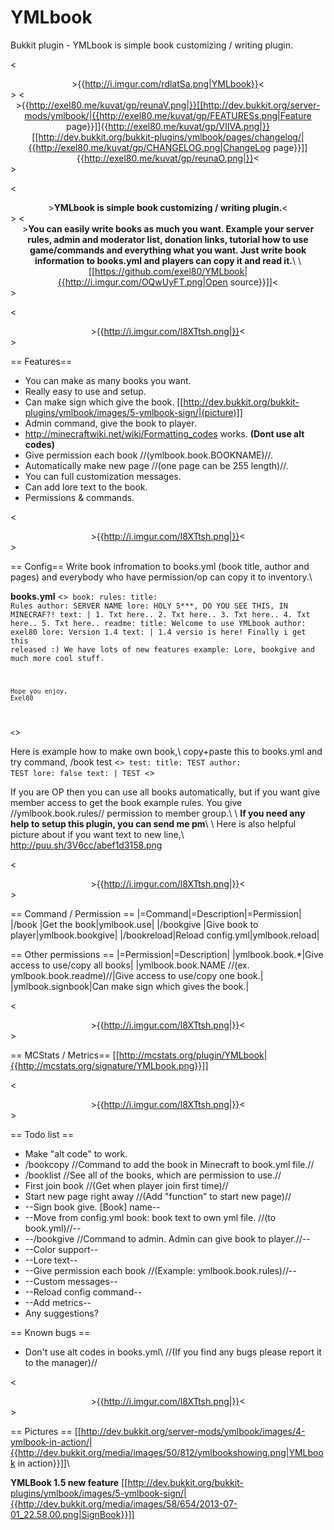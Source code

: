 YMLbook
=======

Bukkit plugin - YMLbook is simple book customizing / writing plugin.



<<center>>{{http://i.imgur.com/rdlatSa.png|YMLbook}}<</center>>
<<center>>{{http://exel80.me/kuvat/gp/reunaV.png|}}[[http://dev.bukkit.org/server-mods/ymlbook/|{{http://exel80.me/kuvat/gp/FEATURESs.png|Feature page}}]]{{http://exel80.me/kuvat/gp/VIIVA.png|}}[[http://dev.bukkit.org/bukkit-plugins/ymlbook/pages/changelog/|{{http://exel80.me/kuvat/gp/CHANGELOG.png|ChangeLog page}}]]{{http://exel80.me/kuvat/gp/reunaO.png|}}<</center>>

<<center>>**YMLbook is simple book customizing / writing plugin.**<</center>>
<<center>>**You can easily write books as much you want. Example your server rules, admin and moderator list, donation links, tutorial how to use game/commands and everything what you want. Just write book information to books.yml and players can copy it and read it.**\\
\\
[[https://github.com/exel80/YMLbook|{{http://i.imgur.com/OQwUyFT.png|Open source}}]]<</center>>

<<center>>{{http://i.imgur.com/l8XTtsh.png|}}<</center>>

== Features==
* You can make as many books you want.
* Really easy to use and setup.
* Can make sign which give the book. [[http://dev.bukkit.org/bukkit-plugins/ymlbook/images/5-ymlbook-sign/|(picture)]]
* Admin command, give the book to player.
* http://minecraftwiki.net/wiki/Formatting_codes works. **(Dont use alt codes)**
* Give permission each book //(ymlbook.book.BOOKNAME)//.
* Automatically make new page //(one page can be 255 length)//.
* You can full customization messages.
* Can add lore text to the book.
* Permissions & commands.

<<center>>{{http://i.imgur.com/l8XTtsh.png|}}<</center>>

== Config==
Write book infromation to books.yml (book title, author and pages) and everybody who have permission/op can copy it to inventory.\\

**books.yml**
<<code yml>>
book:
 rules:
  title: Rules
  author: SERVER NAME
  lore: HOLY S***, DO YOU SEE THIS, IN MINECRAF?!
  text: |
    1. Txt here..
    2. Txt here..
    3. Txt here..
    4. Txt here..
    5. Txt here..
 readme:
  title: Welcome to use YMLbook
  author: exel80
  lore: Version 1.4
  text: |
    1.4 versio is here! Finally i get this released :)
    We have lots of new features example: Lore, bookgive and much more cool stuff.
    
    Hope you enjoy,
    Exel80
<</code>>

Here is example how to make own book,\\
copy+paste this to books.yml and try command, /book test
<<code yml>>
 test:
  title: TEST
  author: TEST
  lore: false
  text: |
    TEST
<</code>>

If you are OP then you can use all books automatically, but if you want give member access to get the book example rules. You give //ymlbook.book.rules// permission to member group.\\
\\
**If you need any help to setup this plugin, you can send me pm**\\
\\
Here is also helpful picture about if you want text to new line,\\
http://puu.sh/3V6cc/abef1d3158.png

<<center>>{{http://i.imgur.com/l8XTtsh.png|}}<</center>>

== Command / Permission ==
|=Command|=Description|=Permission|
|/book <bookname>|Get the book|ymlbook.use|
|/bookgive <player> <bookname>|Give book to player|ymlbook.bookgive|
|/bookreload|Reload config.yml|ymlbook.reload|

== Other permissions ==
|=Permission|=Description|
|ymlbook.book.*|Give access to use/copy all books|
|ymlbook.book.NAME //(ex. ymlbook.book.readme)//|Give access to use/copy one book.|
|ymlbook.signbook|Can make sign which gives the book.|

<<center>>{{http://i.imgur.com/l8XTtsh.png|}}<</center>>

== MCStats / Metrics==
[[http://mcstats.org/plugin/YMLbook|{{http://mcstats.org/signature/YMLbook.png}}]]

<<center>>{{http://i.imgur.com/l8XTtsh.png|}}<</center>>

== Todo list ==
* Make "alt code" to work.
* /bookcopy <bookname> //Command to add the book in Minecraft to book.yml file.//
* /booklist //See all of the books, which are permission to use.//
* First join book //(Get when player join first time)//
* Start new page right away //(Add "function" to start new page)//
* --Sign book give. [Book] name--
* --Move from config.yml book: book text to own yml file. //(to book.yml)//--
* --/bookgive <player> <bookname> //Command to admin. Admin can give book to player.//--
* --Color support--
* --Lore text--
* --Give permission each book //(Example: ymlbook.book.rules)//--
* --Custom messages--
* --Reload config command--
* --Add metrics--
* Any suggestions?

== Known bugs ==
* Don't use alt codes in books.yml\\
//(If you find any bugs please report it to the manager)//

<<center>>{{http://i.imgur.com/l8XTtsh.png|}}<</center>>

== Pictures ==
[[http://dev.bukkit.org/server-mods/ymlbook/images/4-ymlbook-in-action/|{{http://dev.bukkit.org/media/images/50/812/ymlbookshowing.png|YMLbook in action}}]]\\

**YMLBook 1.5 new feature**
[[http://dev.bukkit.org/bukkit-plugins/ymlbook/images/5-ymlbook-sign/|{{http://dev.bukkit.org/media/images/58/654/2013-07-01_22.58.00.png|SignBook}}]]
